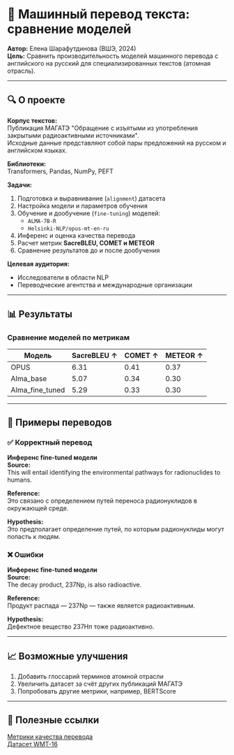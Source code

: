 # 🚀 Машинный перевод текста: сравнение моделей  
**Автор:** Елена Шарафутдинова (ВШЭ, 2024)  
**Цель:** Сравнить производительность моделей машинного перевода с английского на русский для специализированных текстов (атомная отрасль).  

---

## 🔍 О проекте  
**Корпус текстов:**  
Публикация МАГАТЭ "Обращение с изъятыми из употребления закрытыми радиоактивными источниками".  
Исходные данные представляют собой пары предложений на русском и английском языках.  

**Библиотеки:**  
Transformers, Pandas, NumPy, PEFT  

**Задачи:**  
1. Подготовка и выравнивание (`alignment`) датасета  
2. Настройка модели и параметров обучения  
3. Обучение и дообучение (`fine-tuning`) моделей:  
   - `ALMA-7B-R`  
   - `Helsinki-NLP/opus-mt-en-ru`  
4. Инференс и оценка качества перевода  
5. Расчет метрик **SacreBLEU, COMET и METEOR**  
6. Сравнение результатов до и после дообучения  

**Целевая аудитория:**  
- Исследователи в области NLP  
- Переводческие агентства и международные организации  

---

## 📊 Результаты  
### Сравнение моделей по метрикам  

| Модель            | SacreBLEU ↑ | COMET ↑ | METEOR ↑ |
|-------------------|------------|---------|----------|
| OPUS              | 6.31       | 0.41    | 0.37     |
| Alma_base         | 5.07       | 0.34    | 0.30     |
| Alma_fine_tuned   | 5.29       | 0.33    | 0.30     |

---

## 📌 Примеры переводов  
### ✅ Корректный перевод  
**Инференс fine-tuned модели**  
**Source:**  
This will entail identifying the environmental pathways for radionuclides to humans.  

**Reference:**  
Это связано с определением путей переноса радионуклидов в окружающей среде.  

**Hypothesis:**  
Это предполагает определение путей, по которым радионуклиды могут попасть к людям.  

### ❌ Ошибки  
**Инференс fine-tuned модели**  
**Source:**  
The decay product, 237Np, is also radioactive.  

**Reference:**  
Продукт распада — 237Np — также является радиоактивным.  

**Hypothesis:**  
Дефектное вещество 237Нп тоже радиоактивно.  

---

## 📈 Возможные улучшения  
1. Добавить глоссарий терминов атомной отрасли  
2. Увеличить датасет за счёт других публикаций МАГАТЭ  
3. Попробовать другие метрики, например, BERTScore  

---

## 🔗 Полезные ссылки  
[Метрики качества перевода](https://huggingface.co/metrics)  
[Датасет WMT-16](https://huggingface.co/datasets/wmt16)  

